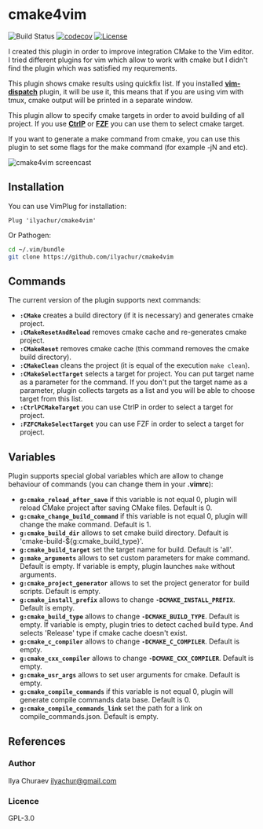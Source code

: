 # **cmake4vim**

![Build Status](https://github.com/ilyachur/cmake4vim/workflows/CI/badge.svg)
[![codecov](https://codecov.io/gh/ilyachur/cmake4vim/branch/master/graph/badge.svg)](https://codecov.io/gh/ilyachur/cmake4vim)
[![License](https://img.shields.io/badge/license-GNU_GPL_3.0-red.svg)](https://github.com/ilyachur/cmake4vim/blob/master/LICENSE)

I created this plugin in order to improve integration CMake to the Vim editor. I tried different plugins for vim which allow to work with cmake but I didn't find the plugin which was satisfied my requrements.

This plugin shows cmake results using quickfix list. If you installed **[vim-dispatch](https://github.com/tpope/vim-dispatch)** plugin, it will be use it, this means that if you are using vim with tmux, cmake output will be printed in a separate window.

This plugin allow to specify cmake targets in order to avoid building of all project. If you use **[CtrlP](https://github.com/ctrlpvim/ctrlp.vim)** or **[FZF](https://github.com/junegunn/fzf.vim)** you can use them to select cmake target.

If you want to generate a make command from cmake, you can use this plugin to set some flags for the make command (for example -jN and etc).

![cmake4vim screencast](doc/screencast.gif)

## **Installation**

You can use VimPlug for installation:
```vim
Plug 'ilyachur/cmake4vim'
```
Or Pathogen:
```sh
cd ~/.vim/bundle
git clone https://github.com/ilyachur/cmake4vim
```

## **Commands**

The current version of the plugin supports next commands:

 - **`:CMake`** creates a build directory (if it is necessary) and generates cmake project.
 - **`:CMakeResetAndReload`** removes cmake cache and re-generates cmake project.
 - **`:CMakeReset`** removes cmake cache (this command removes the cmake build directory).
 - **`:CMakeClean`** cleans the project (it is equal of the execution `make clean`).
 - **`:CMakeSelectTarget`** selects a target for project. You can put target name as a parameter for the command. If you don't put the target name as a parameter, plugin collects targets as a list and you will be able to choose target from this list.
 - **`:CtrlPCMakeTarget`** you can use CtrlP in order to select a target for project.
 - **`:FZFCMakeSelectTarget`** you can use FZF in order to select a target for project.

## **Variables**

Plugin supports special global variables which are allow to change behaviour of commands (you can change them in your **.vimrc**):

 - **`g:cmake_reload_after_save`** if this variable is not equal 0, plugin will reload CMake project after saving CMake files. Default is 0.
 - **`g:cmake_change_build_command`** if this variable is not equal 0, plugin will change the make command. Default is 1.
 - **`g:cmake_build_dir`** allows to set cmake build directory. Default is 'cmake-build-${g:cmake_build_type}'.
 - **`g:cmake_build_target`** set the target name for build. Default is 'all'.
 - **`g:make_arguments`** allows to set custom parameters for make command. Default is empty. If variable is empty, plugin launches `make` without arguments.
 - **`g:cmake_project_generator`** allows to set the project generator for build scripts. Default is empty.
 - **`g:cmake_install_prefix`** allows to change **`-DCMAKE_INSTALL_PREFIX`**. Default is empty.
 - **`g:cmake_build_type`** allows to change **`-DCMAKE_BUILD_TYPE`**. Default is empty. If variable is empty, plugin tries to detect cached build type. And selects 'Release' type if cmake cache doesn't exist.
 - **`g:cmake_c_compiler`** allows to change **`-DCMAKE_C_COMPILER`**. Default is empty.
 - **`g:cmake_cxx_compiler`** allows to change **`-DCMAKE_CXX_COMPILER`**. Default is empty.
 - **`g:cmake_usr_args`** allows to set user arguments for cmake. Default is empty.
 - **`g:cmake_compile_commands`** if this variable is not equal 0, plugin will generate compile commands data base. Default is 0.
 - **`g:cmake_compile_commands_link`** set the path for a link on compile_commands.json. Default is empty.

## **References**

### Author

Ilya Churaev ilyachur@gmail.com

### Licence

GPL-3.0
